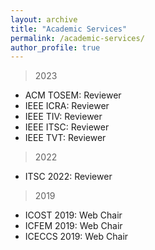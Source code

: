 ```yaml
---
layout: archive
title: "Academic Services"
permalink: /academic-services/
author_profile: true
---
```


>2023
- ACM TOSEM: Reviewer
- IEEE ICRA: Reviewer
- IEEE TIV: Reviewer
- IEEE ITSC: Reviewer
- IEEE TVT: Reviewer

>2022
- ITSC 2022: Reviewer

>2019 
- ICOST 2019: Web Chair
- ICFEM 2019: Web Chair
- ICECCS 2019: Web Chair
